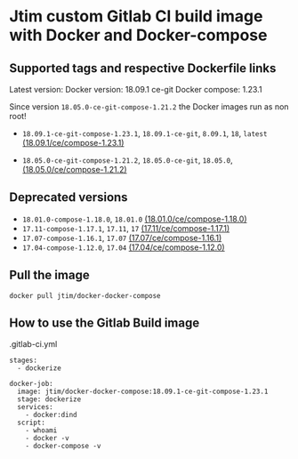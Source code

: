 # Jtim custom Gitlab CI build image with Docker and Docker-compose

## Supported tags and respective Dockerfile links

Latest version:
Docker version: 18.09.1 ce-git
Docker compose: 1.23.1

Since version `18.05.0-ce-git-compose-1.21.2` the Docker images run as non root!

* `18.09.1-ce-git-compose-1.23.1`, `18.09.1-ce-git`, `8.09.1`, `18`, `latest` [(18.09.1/ce/compose-1.23.1)](https://github.com/j-tim/docker-docker-compose/blob/master/18.09.1/ce/compose-1.23.1/Dockerfile)  

* `18.05.0-ce-git-compose-1.21.2`, `18.05.0-ce-git`, `18.05.0`, [(18.05.0/ce/compose-1.21.2)](https://github.com/j-tim/docker-docker-compose/blob/master/18.05.0/ce/compose-1.21.2/Dockerfile)

## Deprecated versions 

* `18.01.0-compose-1.18.0`, `18.01.0` [(18.01.0/ce/compose-1.18.0)](https://github.com/j-tim/docker-docker-compose/blob/master/18.01.0/ce/compose-1.18.0/Dockerfile)  
* `17.11-compose-1.17.1`, `17.11`, `17` [(17.11/ce/compose-1.17.1)](https://github.com/j-tim/docker-docker-compose/blob/master/17.11/ce/compose-1.17.1/Dockerfile)  
* `17.07-compose-1.16.1`, `17.07` [(17.07/ce/compose-1.16.1)](https://github.com/j-tim/docker-docker-compose/blob/master/17.07/ce/compose-1.16.1/Dockerfile)  
* `17.04-compose-1.12.0`, `17.04` [(17.04/ce/compose-1.12.0)](https://github.com/j-tim/docker-docker-compose/tree/master/17.04/ce/compose-1.12.0/Dockerfile)

## Pull the image 

```shell
docker pull jtim/docker-docker-compose
```

## How to use the Gitlab Build image

.gitlab-ci.yml

```
stages:
  - dockerize

docker-job:
  image: jtim/docker-docker-compose:18.09.1-ce-git-compose-1.23.1
  stage: dockerize
  services:
    - docker:dind
  script:
    - whoami
    - docker -v
    - docker-compose -v
```